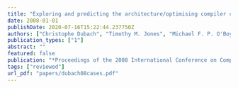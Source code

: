 ```yaml
---
title: "Exploring and predicting the architecture/optimising compiler co-design space"
date: 2008-01-01
publishDate: 2020-07-16T15:22:44.237750Z
authors: ["Christophe Dubach", "Timothy M. Jones", "Michael F. P. O'Boyle"]
publication_types: ["1"]
abstract: ""
featured: false
publication: "*Proceedings of the 2008 International Conference on Compilers, Architecture and Synthesis for Embedded Systems (<span style=\"font-weight:bold\"><span style=\"font-weight:bold;color:black\">CASES</span></span>)*"
tags: ["reviewed"]
url_pdf: "papers/dubach08cases.pdf"
---
```



